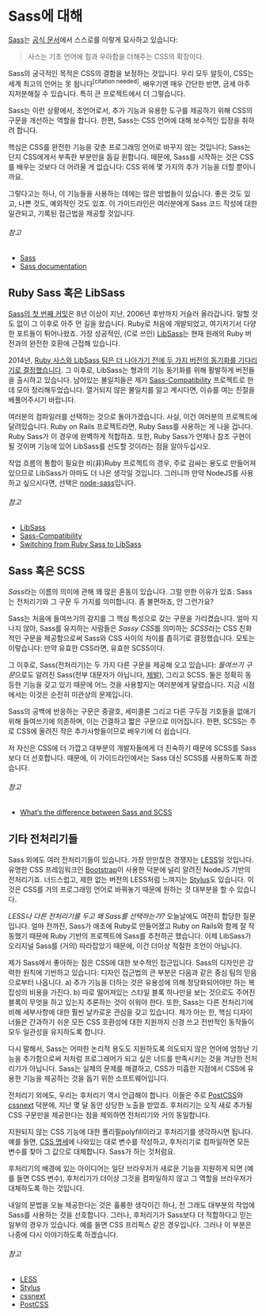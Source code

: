 
# Sass에 대해

[Sass](http://sass-lang.com)는 [공식 문서](http://sass-lang.com/documentation/file.SASS_REFERENCE.html)에서 스스로를 이렇게 묘사하고 있습니다:

> 사스는 기초 언어에 힘과 우아함을 더해주는 CSS의 확장이다.

Sass의 궁극적인 목적은 CSS의 결함을 보정하는 것입니다. 우리 모두 알듯이, CSS는 세계 최고의 언어는 못 됩니다<sup>[citation needed]</sup>. 배우기엔 매우 간단한 반면, 금세 아주 지저분해질 수 있습니다. 특히 큰 프로젝트에서 더 그렇습니다.

Sass는 이런 상황에서, 초언어로서, 추가 기능과 유용한 도구를 제공하기 위해 CSS의 구문을 개선하는 역할을 합니다. 한편, Sass는 CSS 언어에 대해 보수적인 입장을 취하려 합니다.

핵심은 CSS를 완전한 기능을 갖춘 프로그래밍 언어로 바꾸지 않는 것입니다; Sass는 단지 CSS에게서 부족한 부분만을 돕길 원합니다. 때문에, Sass를 시작하는 것은 CSS를 배우는 것보다 더 어려울 게 없습니다: CSS 위에 몇 가지의 추가 기능을 더할 뿐이니까요.

그렇다고는 하나, 이 기능들을 사용하는 데에는 많은 방법들이 있습니다. 좋은 것도 있고, 나쁜 것도, 예외적인 것도 있죠. 이 가이드라인은 여러분에게 Sass 코드 작성에 대한 일관되고, 기록된 접근법을 제공할 것입니다.

###### 참고

* [Sass](http://sass-lang.com)
* [Sass documentation](http://sass-lang.com/documentation/file.SASS_REFERENCE.html)






## Ruby Sass 혹은 LibSass

[Sass의 첫 번째 커밋](https://github.com/hcatlin/sass/commit/fa5048ba405619273e474a50400c7243fbff54fe)은 8년 이상이 지난, 2006년 후반까지 거슬러 올라갑니다. 말할 것도 없이 그 이후로 아주 먼 길을 왔습니다. Ruby로 처음에 개발되었고, 여기저기서 다양한 포트들이 튀어나왔죠. 가장 성공적인, (C로 쓰인) [LibSass](https://github.com/sass/libsass)는 현재 원래의 Ruby 버전과의 완전한 호환에 근접해 있습니다.

2014년, [Ruby 사스와 LibSass 팀은 더 나아가기 전에 두 가지 버전의 동기화를 기다리기로 결정했습니다](https://github.com/sass/libsass/wiki/The-LibSass-Compatibility-Plan). 그 이후로, LibSass는 형과의 기능 동기화를 위해 활발하게 버전들을 출시하고 있습니다. 남아있는 불일치들은 제가 [Sass-Compatibility](http://sass-compatibility.github.io) 프로젝트로 한데 모아 정리해두었습니다. 열거되지 않은 불일치를 알고 계시다면, 이슈를 여는 친절을 베풀어주시기 바랍니다.

여러분의 컴파일러를 선택하는 것으로 돌아가겠습니다. 사실, 이건 여러분의 프로젝트에 달려있습니다. Ruby on Rails 프로젝트라면, Ruby Sass를 사용하는 게 나을 겁니다.  Ruby Sass가 이 경우에 완벽하게 적합하죠. 또한, Ruby Sass가 언제나 참조 구현이 될 것이며 기능에 있어 LibSass를 선도할 것이라는 점을 알아두십시오.

작업 흐름의 통합이 필요한 비(非)Ruby 프로젝트의 경우, 주로 감싸는 용도로 만들어져 있으므로 LibSass가 아마도 더 나은 생각일 것입니다. 그러니까 만약 NodeJS를 사용하고 싶으시다면, 선택은 [node-sass](https://github.com/sass/node-sass)입니다.



###### 참고

* [LibSass](https://github.com/sass/libsass)
* [Sass-Compatibility](http://sass-compatibility.github.io)
* [Switching from Ruby Sass to LibSass](http://www.sitepoint.com/switching-ruby-sass-libsass/)






## Sass 혹은 SCSS

*Sass*라는 이름의 의미에 관해 꽤 많은 혼동이 있습니다. 그럴 만한 이유가 있죠: Sass는 전처리기와 그 구문 두 가지를 의미합니다. 좀 불편하죠, 안 그런가요?

Sass는 처음에 들여쓰기의 감지를 그 핵심 특성으로 갖는 구문을 가리켰습니다. 얼마 지나지 않아, Sass를 유지하는 사람들은 *Sassy CSS*를 의미하는 *SCSS*라는 CSS 친화적인 구문을 제공함으로써 Sass와 CSS 사이의 차이를 좁히기로 결정했습니다. 모토는 이렇습니다: 만약 유효한 CSS라면, 유효한 SCSS이다.

그 이후로, Sass(전처리기)는 두 가지 다른 구문을 제공해 오고 있습니다: *들여쓰기 구문*으로도 알려진 Sass(전부 대문자가 아닙니다, [제발](http://sassnotsass.com)), 그리고 SCSS. 둘은 정확히 동등한 기능을 갖고 있기 때문에 어느 것을 사용할지는 여러분에게 달렸습니다. 지금 시점에서는 이것은 순전히 미관상의 문제입니다.

Sass의 공백에 반응하는 구문은 중괄호, 세미콜론 그리고 다른 구두점 기호들을 없애기 위해 들여쓰기에 의존하며, 이는 간결하고 짧은 구문으로 이어집니다. 한편, SCSS는 주로 CSS에 올려진 작은 추가사항들이므로 배우기에 더 쉽습니다.

저 자신은 CSS에 더 가깝고 대부분의 개발자들에게 더 친숙하기 때문에 SCSS를 Sass보다 더 선호합니다. 때문에, 이 가이드라인에서는 Sass 대신 SCSS를 사용하도록 하겠습니다.



###### 참고

* [What’s the difference between Sass and SCSS](http://www.sitepoint.com/whats-difference-sass-scss/)






## 기타 전처리기들

Sass 외에도 여러 전처리기들이 있습니다. 가장 만만찮은 경쟁자는 [LESS](http://lesscss.org/)일 것입니다. 유명한 CSS 프레임워크인 [Bootstrap](http://getbootstrap.com/)이 사용한 덕분에 널리 알려진 NodeJS 기반의 전처리기죠. 너드스럽고, 제한 없는 버전의 LESS처럼 느껴지는 [Stylus](http://learnboost.github.io/stylus/)도 있습니다. 이것은 CSS를 거의 프로그래밍 언어로 바꿔놓기 때문에 원하는 것 대부분을 할 수 있습니다.



*LESS나 다른 전처리기를 두고 왜 Sass를 선택하는가?* 오늘날에도 여전히 합당한 질문입니다. 얼마 전까진, Sass가 애초에 Ruby로 만들어졌고 Ruby on Rails와 함께 잘 작동했기 때문에 Ruby 기반의 프로젝트에 Sass를 추천하곤 했습니다. 이제 LibSass가 오리지널 Sass를 (거의) 따라잡았기 때문에, 이건 더이상 적절한 조언이 아닙니다.

제가 Sass에서 좋아하는 점은 CSS에 대한 보수적인 접근입니다. Sass의 디자인은 강력한 원칙에 기반하고 있습니다: 디자인 접근법의 큰 부분은 다음과 같은 중심 팀의 믿음으로부터 나옵니다. a) 추가 기능을 더하는 것은 유용성에 의해 정당화되어야만 하는 복잡성의 비용을  가진다. b) 따로 떨어져있는 스타일 블록 하나만을 보는 것으로도 주어진 블록이 무엇을 하고 있는지 추론하는 것이 쉬워야 한다. 또한, Sass는 다른 전처리기에 비해 세부사항에 대한 훨씬 날카로운 관심을 갖고 있습니다. 제가 아는 한, 핵심 디자이너들은 간과하기 쉬운 모든 CSS 호환성에 대한 지원까지 신경 쓰고 전반적인 동작들이 모두 일관성을 유지하도록 합니다.

다시 말해서, Sass는 어떠한 논리적 용도도 지원하도록 의도되지 않은 언어에 엄청난 기능을 추가함으로써 저처럼 프로그래머가 되고 싶은 너드를 만족시키는 것을 겨냥한 전처리기가 아닙니다. Sass는 실제의 문제를 해결하고, CSS가 미흡한 지점에서 CSS에 유용한 기능을 제공하는 것을 돕기 위한 소프트웨어입니다.

전처리기 외에도, 우리는 후처리기 역시 언급해야 합니다. 이들은 주로 [PostCSS](https://github.com/postcss/postcss)와 [cssnext](https://cssnext.github.io/) 덕분에, 지난 몇 달 동안 상당한 노출을 받았죠. 후처리기는 오직 새로 추가될 CSS 구문만을 제공한다는 점을 제외하면 전처리기와 거의 동일합니다.

지원되지 않는 CSS 기능에 대한 폴리필polyfill이라고 후처리기를 생각하시면 됩니다. 예를 들면, [CSS 명세](http://dev.w3.org/csswg/css-variables/)에 나와있는 대로 변수를 작성하고, 후처리기로 컴파일하면 모든 변수를 찾아 그 값으로 대체합니다. Sass가 하는 것처럼요.

후처리기의 배경에 있는 아이디어는 일단 브라우저가 새로운 기능을 지원하게 되면 (예를 들면 CSS 변수), 후처리기가 더이상 그것을 컴파일하지 않고 그 역할을 브라우저가 대체하도록 하는 것입니다.

내일의 문법을 오늘 제공한다는 것은 훌륭한 생각이긴 하나, 전 그래도 대부분의 작업에 Sass를 사용하는 것을 선호합니다. 그러나, 후처리기가 Sass보다 더 적합하다고 믿는 일부의 경우가 있습니다. 예를 들면 CSS 프리픽스 같은 경우입니다. 그러나 이 부분은 나중에 다시 이야기하도록 하겠습니다.



###### 참고

* [LESS](http://lesscss.org/)
* [Stylus](http://learnboost.github.io/stylus/)
* [cssnext](https://cssnext.github.io/)
* [PostCSS](https://github.com/postcss/postcss)
